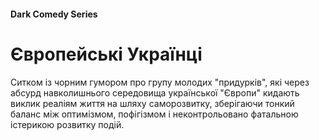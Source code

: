 #### Dark Comedy Series

# Європейські Українці

Ситком із чорним гумором про групу молодих "придурків", які через абсурд навколишнього середовища української "Європи" кидають виклик реаліям життя на шляху саморозвитку, зберігаючи тонкий баланс між оптимізмом, пофігізмом і неконтрольовано фатальною істерикою розвитку подій.